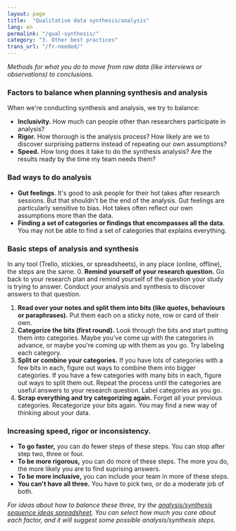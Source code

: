 ```yaml
---
layout: page
title:  "Qualitative data synthesis/analysis"
lang: en
permalink: "/qual-synthesis/"
category: "3. Other best practices"
trans_url: "/fr-needed/"
---
```


_Methods for what you do to move from raw data (like interviews or observations) to conclusions._

### Factors to balance when planning synthesis and analysis
When we're conducting synthesis and analysis, we try to balance:
* **Inclusivity.** How much can people other than researchers participate in analysis?
* **Rigor.** How thorough is the analysis process? How likely are we to discover surprising patterns instead of repeating our own assumptions?
* **Speed.** How long does it take to do the synthesis analysis? Are the results ready by the time my team needs them?

### Bad ways to do analysis
* **Gut feelings**. It's good to ask people for their hot takes after research sessions. But that shouldn't be the end of the analysis. Gut feelings are particularly sensitive to bias. Hot takes often reflect our own assumptions more than the data.
* **Finding a set of categories or findings that encompasses all the data**. You may not be able to find a set of categories that explains everything.

### Basic steps of analysis and synthesis
In any tool (Trello, stickies, or spreadsheets), in any place (online, offline), the steps are the same.
0. **Remind yourself of your research question.** Go back to your research plan and remind yourself of the question your study is trying to answer. Conduct your analysis and synthesis to discover answers to that question.
1. **Read over your notes and split them into bits (like quotes, behaviours or paraphrases).** Put them each on a sticky note, row or card of their own.
2. **Categorize the bits (first round).** Look through the bits and start putting them into categories. Maybe you’ve come up with the categories in advance, or maybe you're coming up with them as you go. Try labeling each category.
3. **Split or combine your categories.** If you have lots of categories with a few bits in each, figure out ways to combine them into bigger categories. If you have a few categories with many bits in each, figure out ways to split them out. Repeat the process until the categories are useful answers to your research question. Label categories as you go.
4. **Scrap everything and try categorizing again.** Forget all your previous categories. Recategorize your bits again. You may find a new way of thinking about your data.

### Increasing speed, rigor or inconsistency.
* **To go faster,** you can do fewer steps of these steps. You can stop after step two, three or four.
* **To be more rigorous,** you can do more of these steps. The more you do, the more likely you are to find suprising answers.
* **To be more inclusive,** you can include your team in more of these steps.
* **You can't have all three.** You have to pick two, or do a moderate job of both.

_For ideas about how to balance these three, try the [analysis/synthesis sequence ideas spreadsheet](https://docs.google.com/spreadsheets/d/1TBak_epx_Lc_JHDtY8AWXkjNv8Mc6ZjtmIP5kYBHpRA/edit?usp=sharing). You can select how much you care about each factor, and it will suggest some possible analysis/synthesis steps._
